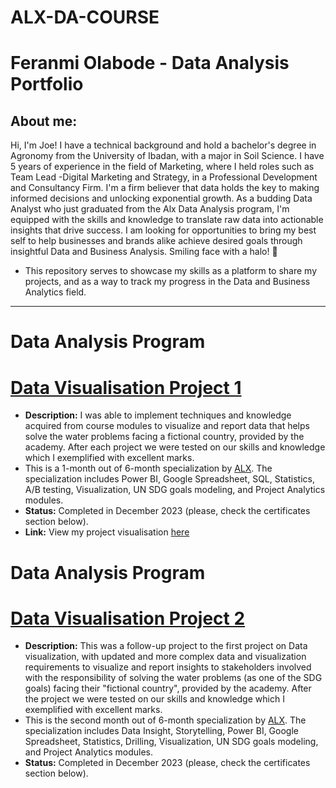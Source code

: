 # ALX-DA-COURSE
# Feranmi Olabode - Data Analysis Portfolio 

## About me: 
Hi, I'm Joe! I have a technical background and hold a bachelor's degree in Agronomy from the University of Ibadan, with a major in Soil Science. I have 5 years of experience in the field of Marketing, where I held roles such as Team Lead -Digital Marketing and Strategy, in a Professional Development and Consultancy Firm.
I'm a firm believer that data holds the key to making informed decisions and unlocking exponential growth. As a budding Data Analyst who just graduated from the Alx Data Analysis program, I'm equipped with the skills and knowledge to translate raw data into actionable insights that drive success. I am looking for opportunities to bring my best self to help businesses and brands alike achieve desired goals through insightful Data and Business Analysis. Smiling face with a halo! 👼

* This repository serves to showcase my skills as a platform to share my projects, and as a way to track my progress in the Data and Business Analytics field.
---

# Data Analysis Program 

# [Data Visualisation Project 1](https://drive.google.com/drive/folders/1NG7SK9ybQR4pCiyzu6UO6ErFGrFU6xgf?usp=sharing)

* **Description:** I was able to implement techniques and knowledge acquired from course modules to visualize and report data that helps solve the water problems facing a fictional country, provided by the academy. After each project we were tested on our skills and knowledge which I exemplified with excellent marks.
* This is a 1-month out of 6-month specialization by [ALX](https://www.alxafrica.com/). The specialization includes Power BI, Google Spreadsheet, SQL, Statistics, A/B testing, Visualization, UN SDG goals modeling, and Project Analytics modules.
* **Status:** Completed in December 2023 (please, check the certificates section below).
* **Link:** View my project visualisation [here](https://drive.google.com/drive/folders/1NG7SK9ybQR4pCiyzu6UO6ErFGrFU6xgf?usp=sharing)


# Data Analysis Program 

# [Data Visualisation Project 2](https://drive.google.com/drive/folders/1kv2p11Tf2t2qPiyVWax75Fk0Bzyg--KV?usp=sharing)

* **Description:** This was a follow-up project to the first project on Data visualization, with updated and more complex data and visualization requirements to visualize and report insights to stakeholders involved with the responsibility of solving the water problems (as one of the SDG goals) facing their "fictional country", provided by the academy. After the project we were tested on our skills and knowledge which I exemplified with excellent marks.
* This is the second month out of 6-month specialization by [ALX](https://www.alxafrica.com/). The specialization includes Data Insight, Storytelling, Power BI, Google Spreadsheet, Statistics, Drilling, Visualization, UN SDG goals modeling, and Project Analytics modules.
* **Status:** Completed in December 2023 (please, check the certificates section below).
